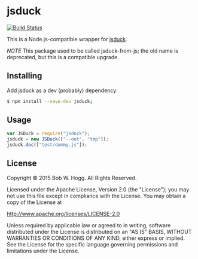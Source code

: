 # jsduck

[![Build Status](https://travis-ci.org/rwhogg/jsduck.svg?branch=feature%2Ftravis)](https://travis-ci.org/rwhogg/jsduck)

This is a Node.js-compatible wrapper for [jsduck](https://github.com/senchalabs/jsduck).

*NOTE* This package used to be called jsduck-from-js; the old name is deprecated, but this is a compatible upgrade.

## Installing
Add jsduck as a dev (probably) dependency:

```bash
$ npm install --save-dev jsduck;
```

## Usage

```js
var JSDuck = require("jsduck");
jsduck = new JSDuck(["--out", "tmp"]);
jsduck.doc(["test/dummy.js"]);
```

## License
Copyright © 2015 Bob W. Hogg. All Rights Reserved.

Licensed under the Apache License, Version 2.0 (the "License");
you may not use this file except in compliance with the License.
You may obtain a copy of the License at

http://www.apache.org/licenses/LICENSE-2.0

Unless required by applicable law or agreed to in writing, software
distributed under the License is distributed on an "AS IS" BASIS,
WITHOUT WARRANTIES OR CONDITIONS OF ANY KIND, either express or implied.
See the License for the specific language governing permissions and
limitations under the License.
